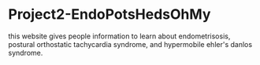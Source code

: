 # Project2-EndoPotsHedsOhMy
this website gives people information to learn about endometrisosis, postural orthostatic tachycardia syndrome, and hypermobile ehler's danlos syndrome. 
